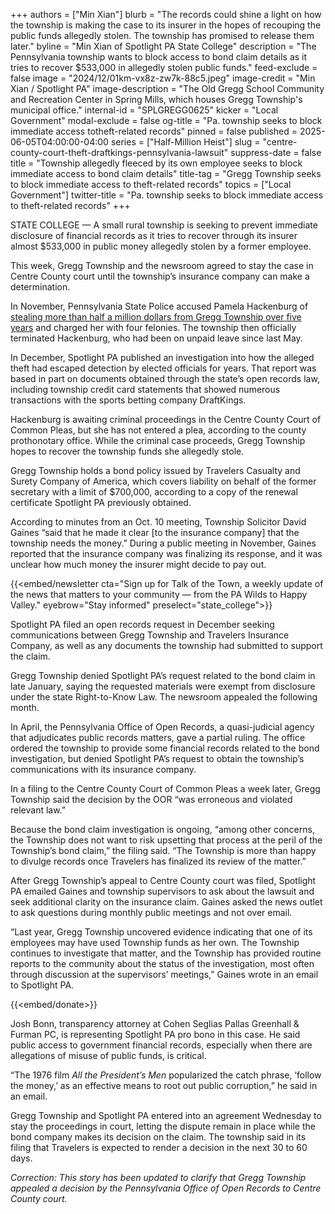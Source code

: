 +++
authors = ["Min Xian"]
blurb = "The records could shine a light on how the township is making the case to its insurer in the hopes of recouping the public funds allegedly stolen. The township has promised to release them later."
byline = "Min Xian of Spotlight PA State College"
description = "The Pennsylvania township wants to block access to bond claim details as it tries to recover $533,000 in allegedly stolen public funds."
feed-exclude = false
image = "2024/12/01km-vx8z-zw7k-88c5.jpeg"
image-credit = "Min Xian / Spotlight PA"
image-description = "The Old Gregg School Community and Recreation Center in Spring Mills, which houses Gregg Township's municipal office."
internal-id = "SPLGREGG0625"
kicker = "Local Government"
modal-exclude = false
og-title = "Pa. township seeks to block immediate access totheft-related records"
pinned = false
published = 2025-06-05T04:00:00-04:00
series = ["Half-Million Heist"]
slug = "centre-county-court-theft-draftkings-pennsylvania-lawsuit"
suppress-date = false
title = "Township allegedly fleeced by its own employee seeks to block immediate access to bond claim details"
title-tag = "Gregg Township seeks to block immediate access to theft-related records"
topics = ["Local Government"]
twitter-title = "Pa. township seeks to block immediate access to theft-related records"
+++

STATE COLLEGE — A small rural township is seeking to prevent immediate disclosure of financial records as it tries to recover through its insurer almost $533,000 in public money allegedly stolen by a former employee.

This week, Gregg Township and the newsroom agreed to stay the case in Centre County court until the township’s insurance company can make a determination.

In November, Pennsylvania State Police accused Pamela Hackenburg of <a href="https://www.spotlightpa.org/statecollege/2024/12/gregg-township-centre-county-rural-pennsylvania-local-government-felony-theft-public-money/">stealing more than half a million dollars from Gregg Township over five years</a> and charged her with four felonies. The township then officially terminated Hackenburg, who had been on unpaid leave since last May.

In December, Spotlight PA published an investigation into how the alleged theft had escaped detection by elected officials for years. That report was based in part on documents obtained through the state’s open records law, including township credit card statements that showed numerous transactions with the sports betting company DraftKings.

Hackenburg is awaiting criminal proceedings in the Centre County Court of Common Pleas, but she has not entered a plea, according to the county prothonotary office. While the criminal case proceeds, Gregg Township hopes to recover the township funds she allegedly stole.

Gregg Township holds a bond policy issued by Travelers Casualty and Surety Company of America, which covers liability on behalf of the former secretary with a limit of $700,000, according to a copy of the renewal certificate Spotlight PA previously obtained.

According to minutes from an Oct. 10 meeting, Township Solicitor David Gaines “said that he made it clear \[to the insurance company\] that the township needs the money.” During a public meeting in November, Gaines reported that the insurance company was finalizing its response, and it was unclear how much money the insurer might decide to pay out.

{{<embed/newsletter cta="Sign up for Talk of the Town, a weekly update of the news that matters to your community — from the PA Wilds to Happy Valley." eyebrow="Stay informed" preselect="state_college">}}

Spotlight PA filed an open records request in December seeking communications between Gregg Township and Travelers Insurance Company, as well as any documents the township had submitted to support the claim.

Gregg Township denied Spotlight PA’s request related to the bond claim in late January, saying the requested materials were exempt from disclosure under the state Right-to-Know Law. The newsroom appealed the following month.

In April, the Pennsylvania Office of Open Records, a quasi-judicial agency that adjudicates public records matters, gave a partial ruling. The office ordered the township to provide some financial records related to the bond investigation, but denied Spotlight PA’s request to obtain the township’s communications with its insurance company.

In a filing to the Centre County Court of Common Pleas a week later, Gregg Township said the decision by the OOR “was erroneous and violated relevant law.”

Because the bond claim investigation is ongoing, “among other concerns, the Township does not want to risk upsetting that process at the peril of the Township’s bond claim,” the filing said. “The Township is more than happy to divulge records once Travelers has finalized its review of the matter.”

After Gregg Township’s appeal to Centre County court was filed, Spotlight PA emailed Gaines and township supervisors to ask about the lawsuit and seek additional clarity on the insurance claim. Gaines asked the news outlet to ask questions during monthly public meetings and not over email.

“Last year, Gregg Township uncovered evidence indicating that one of its employees may have used Township funds as her own. The Township continues to investigate that matter, and the Township has provided routine reports to the community about the status of the investigation, most often through discussion at the supervisors’ meetings,” Gaines wrote in an email to Spotlight PA.

{{<embed/donate>}}

Josh Bonn, transparency attorney at Cohen Seglias Pallas Greenhall &amp; Furman PC, is representing Spotlight PA pro bono in this case. He said public access to government financial records, especially when there are allegations of misuse of public funds, is critical.

“The 1976 film <em>All the President’s Men</em> popularized the catch phrase, ‘follow the money,’ as an effective means to root out public corruption,” he said in an email.

Gregg Township and Spotlight PA entered into an agreement Wednesday to stay the proceedings in court, letting the dispute remain in place while the bond company makes its decision on the claim. The township said in its filing that Travelers is expected to render a decision in the next 30 to 60 days.

<em>Correction: This story has been updated to clarify that Gregg Township appealed a decision by the Pennsylvania Office of Open Records to Centre County court.</em>

